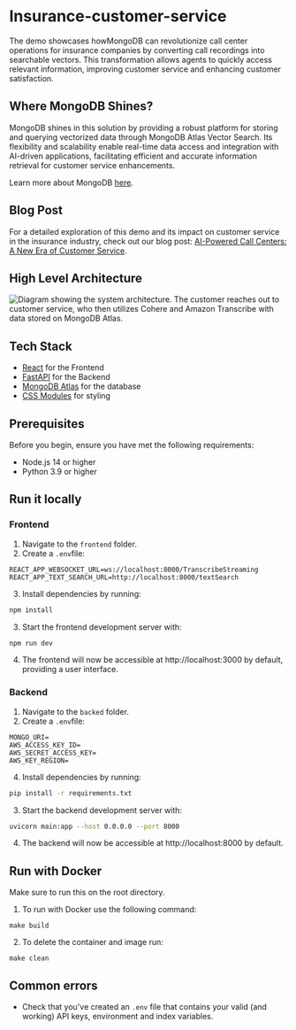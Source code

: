 # Insurance-customer-service

The demo showcases howMongoDB can revolutionize call center operations for insurance companies by converting call recordings into searchable vectors. This transformation allows agents to quickly access relevant information, improving customer service and enhancing customer satisfaction.

## Where MongoDB Shines?

MongoDB shines in this solution by providing a robust platform for storing and querying vectorized data through MongoDB Atlas Vector Search. Its flexibility and scalability enable real-time data access and integration with AI-driven applications, facilitating efficient and accurate information retrieval for customer service enhancements.

Learn more about MongoDB [here](https://www.mongodb.com/docs/manual/).

## Blog Post

For a detailed exploration of this demo and its impact on customer service in the insurance industry, check out our blog post: [AI-Powered Call Centers: A New Era of Customer Service](https://www.mongodb.com/blog/post/ai-powered-call-centers-new-era-of-customer-service).


## High Level Architecture

<img src="https://webassets.mongodb.com/_com_assets/cms/Screenshot 2024-11-26 at 7.17.25 AM-d00hiuu0s9.png" alt="Diagram showing the system architecture. The customer reaches out to customer service, who then utilizes Cohere and Amazon Transcribe with data stored on MongoDB Atlas.">

## Tech Stack

- [React](https://react.dev/) for the Frontend
- [FastAPI](https://fastapi.tiangolo.com/) for the Backend
- [MongoDB Atlas](https://www.mongodb.com/atlas/database) for the database
- [CSS Modules](https://github.com/css-modules/css-modules) for styling


## Prerequisites

Before you begin, ensure you have met the following requirements:

- Node.js 14 or higher
- Python 3.9 or higher

## Run it locally

### Frontend

1. Navigate to the `frontend` folder.
2. Create a `.env`file:
```
REACT_APP_WEBSOCKET_URL=ws://localhost:8000/TranscribeStreaming
REACT_APP_TEXT_SEARCH_URL=http://localhost:8000/textSearch
```
3. Install dependencies by running:
```bash
npm install
```
3. Start the frontend development server with:
````bash
npm run dev
````
4. The frontend will now be accessible at http://localhost:3000 by default, providing a user interface.

### Backend 

1. Navigate to the `backed` folder.
2. Create a `.env`file:
```
MONGO_URI=
AWS_ACCESS_KEY_ID=
AWS_SECRET_ACCESS_KEY=
AWS_KEY_REGION=
```
4. Install dependencies by running:
```bash
pip install -r requirements.txt
```
3. Start the backend development server with:
````bash
uvicorn main:app --host 0.0.0.0 --port 8000
````
4. The backend will now be accessible at http://localhost:8000 by default.

## Run with Docker

Make sure to run this on the root directory.

1. To run with Docker use the following command:
```
make build
```
2. To delete the container and image run:
```
make clean
```

## Common errors

- Check that you've created an `.env` file that contains your valid (and working) API keys, environment and index variables.
